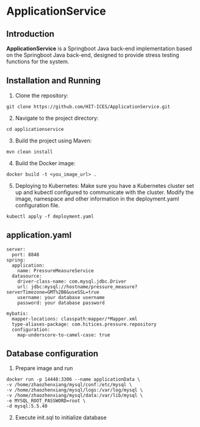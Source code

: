 # ApplicationService
## Introduction
**ApplicationService** is a Springboot Java back-end implementation based on the Springboot Java back-end, designed to provide stress testing functions for the system.

## Installation and Running
1. Clone the repository:
```
git clone https://github.com/HIT-ICES/ApplicationService.git
```
2. Navigate to the project directory:
```
cd applicationservice
```
3. Build the project using Maven:
```
mvn clean install
```
4. Build the Docker image:
```
docker build -t <you_image_url> .
```
5. Deploying to Kubernetes:
Make sure you have a Kubernetes cluster set up and kubectl configured to communicate with the cluster.
   Modify the image, namespace and other information in the deployment.yaml configuration file.
```
kubectl apply -f deployment.yaml
```

## application.yaml
```
server:
  port: 8848
spring:
  application:
    name: PressureMeasureService
  datasource:
    driver-class-name: com.mysql.jdbc.Driver
    url: jdbc:mysql://hostname/pressure_measure?serverTimezone=GMT%2B8&useSSL=true
    username: your database username
    password: your database password

mybatis:
  mapper-locations: classpath:mapper/*Mapper.xml
  type-aliases-package: com.hitices.pressure.repository
  configuration:
    map-underscore-to-camel-case: true
```

## Database configuration
1. Prepare image and run
```
docker run -p 14448:3306 --name applicationData \
-v /home/zhaozhenxiang/mysql/conf:/etc/mysql \
-v /home/zhaozhenxiang/mysql/logs:/var/log/mysql \
-v /home/zhaozhenxiang/mysql/data:/var/lib/mysql \
-e MYSQL_ROOT_PASSWORD=root \
-d mysql:5.5.40
```
2. Execute init.sql to initialize database


